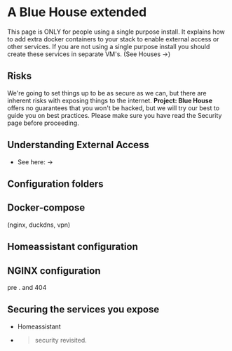 # A Blue House extended

This page is ONLY for people using a single purpose install.  It explains how to add extra docker containers to your stack to enable external access or other services.  If you are not using a single purpose install you should create these services in separate VM's. (See Houses ->)

## Risks

We're going to set things up to be as secure as we can, but there are inherent risks with exposing things to the internet.  **Project: Blue House** offers no guarantees that you won't be hacked, but we will try our best to guide you on best practices.  Please make sure you have read the Security page before proceeding.

## Understanding External Access

 - See here: ->

## Configuration folders

## Docker-compose

(nginx, duckdns, vpn)

## Homeassistant configuration

## NGINX configuration

pre . and 404

## Securing the services you expose

 - Homeassistant

 - > security revisited.
